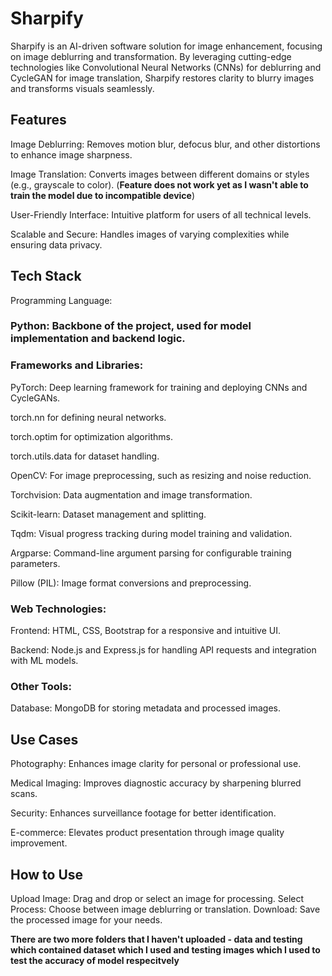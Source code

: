 # Sharpify
Sharpify is an AI-driven software solution for image enhancement, focusing on image deblurring and transformation. By leveraging cutting-edge technologies like Convolutional Neural Networks (CNNs) for deblurring and CycleGAN for image translation, Sharpify restores clarity to blurry images and transforms visuals seamlessly.

## Features

Image Deblurring: Removes motion blur, defocus blur, and other distortions to enhance image sharpness.

Image Translation: Converts images between different domains or styles (e.g., grayscale to color). (**Feature does not work yet as I wasn't able to train the model due to incompatible device**)

User-Friendly Interface: Intuitive platform for users of all technical levels.

Scalable and Secure: Handles images of varying complexities while ensuring data privacy.

## Tech Stack
Programming Language:
### Python: Backbone of the project, used for model implementation and backend logic.

### Frameworks and Libraries:

PyTorch: Deep learning framework for training and deploying CNNs and CycleGANs.

torch.nn for defining neural networks.

torch.optim for optimization algorithms.

torch.utils.data for dataset handling.

OpenCV: For image preprocessing, such as resizing and noise reduction.

Torchvision: Data augmentation and image transformation.

Scikit-learn: Dataset management and splitting.

Tqdm: Visual progress tracking during model training and validation.

Argparse: Command-line argument parsing for configurable training parameters.

Pillow (PIL): Image format conversions and preprocessing.


### Web Technologies:

Frontend: HTML, CSS, Bootstrap for a responsive and intuitive UI.

Backend: Node.js and Express.js for handling API requests and integration with ML models.

### Other Tools:
Database: MongoDB for storing metadata and processed images.

## Use Cases

Photography: Enhances image clarity for personal or professional use.

Medical Imaging: Improves diagnostic accuracy by sharpening blurred scans.

Security: Enhances surveillance footage for better identification.

E-commerce: Elevates product presentation through image quality improvement.

## How to Use
Upload Image: Drag and drop or select an image for processing.
Select Process: Choose between image deblurring or translation.
Download: Save the processed image for your needs.




**There are two more folders that I haven't uploaded - **data** and **testing** which contained dataset which I used and testing images which I used to test the accuracy of model respecitvely**
